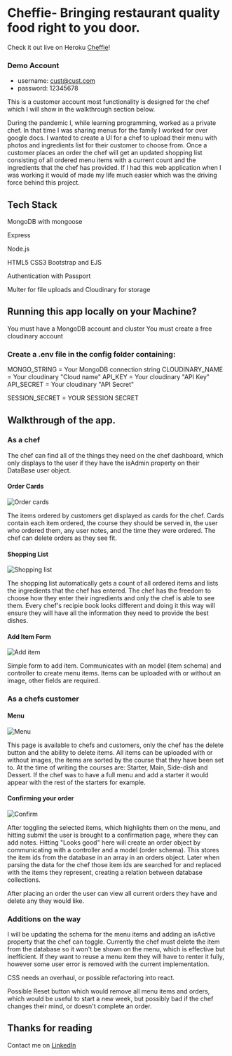 # Cheffie- Bringing restaurant quality food right to you door.

Check it out live on Heroku [Cheffie](https://cheffie.herokuapp.com/)!

### Demo Account

- username: cust@cust.com
- password: 12345678

This is a customer account most functionality is designed for the chef which I will show in the walkthrough section below.

During the pandemic I, while learning programming, worked as a private chef. In that time I was sharing menus for the family I worked for over google docs.
I wanted to create a UI for a chef to upload their menu with photos and ingredients list for their customer to choose from. Once a customer places an order the chef
will get an updated shopping list consisting of all ordered menu items with a current count and the ingredients that the chef has provided.
If I had this web application when I was working it would of made my life much easier which was the driving force behind this project.

## Tech Stack

MongoDB with mongoose

Express

Node.js

HTML5 CSS3 Bootstrap and EJS

Authentication with Passport

Multer for file uploads and Cloudinary for storage

## Running this app locally on your Machine?

You must have a MongoDB account and cluster
You must create a free cloudinary account

### Create a .env file in the config folder containing:

MONGO_STRING = Your MongoDB connection string
CLOUDINARY_NAME = Your cloudinary "Cloud name"
API_KEY = Your cloudinary "API Key"
API_SECRET = Your cloudinary "API Secret"

SESSION_SECRET = YOUR SESSION SECRET

## Walkthrough of the app.

### As a chef

The chef can find all of the things they need on the chef dashboard, which only displays to the user if they have the isAdmin property on their DataBase user object.

#### Order Cards

![Order cards](https://res.cloudinary.com/cheffie/image/upload/v1623774746/Screenshot_2021-06-15_122042_zmzx2q.png)

The items ordered by customers get displayed as cards for the chef. Cards contain each item ordered, the course they should be served in, the user who ordered them, any user notes, and the time they were ordered. The chef can delete orders as they see fit.

#### Shopping List

![Shopping list](https://res.cloudinary.com/cheffie/image/upload/v1623774895/shopping_list_kj1xun.png)

The shopping list automatically gets a count of all ordered items and lists the ingredients that the chef has entered. The chef has the freedom to choose how they enter their ingredients and only the chef is able to see them. Every chef's recipie book looks different and doing it this way will ensure they will have all the information they need to provide the best dishes.

#### Add Item Form

![Add item](https://res.cloudinary.com/cheffie/image/upload/v1623775121/additem_u6fca3.png)

Simple form to add item. Communicates with an model (item schema) and controller to create menu items. Items can be uploaded with or without an image, other fields are required.

### As a chefs customer

#### Menu

![Menu](https://res.cloudinary.com/cheffie/image/upload/v1623775447/menu_gvp1bz.png)

This page is available to chefs and customers, only the chef has the delete button and the ability to delete items.
All items can be uploaded with or without images, the items are sorted by the course that they have been set to. At the time of writing the courses are: Starter, Main, Side-dish and Dessert. If the chef was to have a full menu and add a starter it would appear with the rest of the starters for example.

#### Confirming your order

![Confirm](https://res.cloudinary.com/cheffie/image/upload/v1623775691/confirm_o36eer.png)

After toggling the selected items, which highlights them on the menu, and hitting submit the user is brought to a confirmation page, where they can add notes. Hitting "Looks good" here will create an order object by communicating with a controller and a model (order schema). This stores the item ids from the database in an array in an orders object. Later when parsing the data for the chef those item ids are searched for and replaced with the items they represent, creating a relation between database collections.

After placing an order the user can view all current orders they have and delete any they would like.

### Additions on the way

I will be updating the schema for the menu items and adding an isActive property that the chef can toggle. Currently the chef must delete the item from the database so it won't be shown on the menu, which is effective but inefficient. If they want to reuse a menu item they will have to renter it fully, however some user error is removed with the current implementation.

CSS needs an overhaul, or possible refactoring into react.

Possible Reset button which would remove all menu items and orders, which would be useful to start a new week, but possibly bad if the chef changes their mind, or doesn't complete an order.

## Thanks for reading

Contact me on [LinkedIn](https://www.linkedin.com/in/michaelizaguirrewebdev/)
